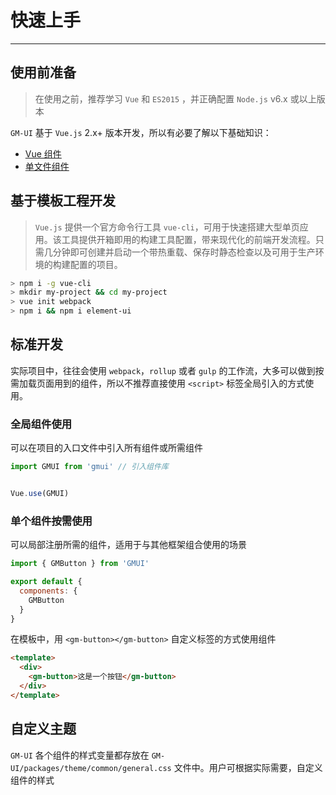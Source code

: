 
# 快速上手

----

## 使用前准备

> 在使用之前，推荐学习 `Vue` 和 `ES2015` ，并正确配置 `Node.js` v6.x 或以上版本

`GM-UI` 基于 `Vue.js` 2.x+ 版本开发，所以有必要了解以下基础知识：
- [Vue 组件](https://cn.vuejs.org/v2/guide/components.html)
- [单文件组件](https://cn.vuejs.org/v2/guide/single-file-components.html)

## 基于模板工程开发

> `Vue.js` 提供一个官方命令行工具 `vue-cli`，可用于快速搭建大型单页应用。该工具提供开箱即用的构建工具配置，带来现代化的前端开发流程。只需几分钟即可创建并启动一个带热重载、保存时静态检查以及可用于生产环境的构建配置的项目。

```bash
> npm i -g vue-cli
> mkdir my-project && cd my-project
> vue init webpack
> npm i && npm i element-ui
```

## 标准开发

实际项目中，往往会使用 `webpack`，`rollup` 或者 `gulp` 的工作流，大多可以做到按需加载页面用到的组件，所以不推荐直接使用 `<script>` 标签全局引入的方式使用。

### 全局组件使用

可以在项目的入口文件中引入所有组件或所需组件

```js
import GMUI from 'gmui' // 引入组件库


Vue.use(GMUI)
```

### 单个组件按需使用

可以局部注册所需的组件，适用于与其他框架组合使用的场景

```js
import { GMButton } from 'GMUI'

export default {
  components: {
    GMButton
  }
}
```

在模板中，用 `<gm-button></gm-button>` 自定义标签的方式使用组件

```html
<template>
  <div>
    <gm-button>这是一个按钮</gm-button>
  </div>
</template>
```

## 自定义主题

`GM-UI` 各个组件的样式变量都存放在 `GM-UI/packages/theme/common/general.css` 文件中。用户可根据实际需要，自定义组件的样式
